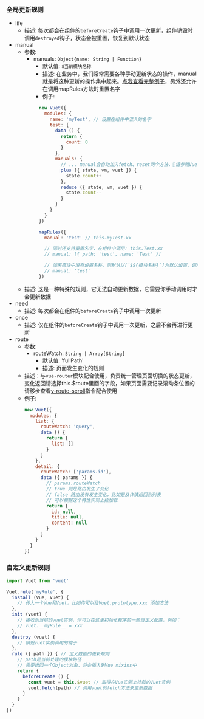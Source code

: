 ### 全局更新规则
- life
  - 描述: 每次都会在组件的`beforeCreate`钩子中调用一次更新，组件销毁时调用`destroyed`钩子，状态会被重置，恢复到默认状态
- manual
  - 参数:
    - manuals: `Object{name: String | Function}`
      - 默认值: `$当前模块名称`
      - 描述: 在业务中，我们常常需要各种手动更新状态的操作，manual就是将这种更新的操作集中起来。[点我查看完整例子](../../examples/manual)，另外还允许在调用mapRules方法时重置名字
      - 例子:
      ```javascript
        new Vuet({
          modules: {
            name: 'myTest', // 设置在组件中混入的名字
            test: {
              data () {
                return {
                  count: 0
                }
              },
              manuals: {
                // ... manual会自动加入fetch、reset两个方法，请参照Vuet的实例方法
                plus ({ state, vm, vuet }) {
                  state.count++
                },
                reduce ({ state, vm, vuet }) {
                  state.count--
                }
              }
            }
          }
        })

        mapRules({
          manual: 'test' // this.myTest.xx

          // 同时还支持重置名字，在组件中调用: this.Test.xx
          // manual: [{ path: 'test', name: 'Test' }]

          // 如果模块中没有设置名称，则默认以[`$${模块名称}`]为默认设置，调用: this.$test.xx
          // manual: 'test'
        })
      ```
  - 描述: 这是一种特殊的规则，它无法自动更新数据，它需要你手动调用时才会更新数据
- need
  - 描述: 每次都会在组件的`beforeCreate`钩子中调用一次更新
- once
  - 描述: 仅在组件的`beforeCreate`钩子中调用一次更新，之后不会再进行更新
- route
  - 参数:
    - routeWatch: `String | Array[String]`
      - 默认值: 'fullPath'
      - 描述: 页面发生变化的规则
  - 描述：与`vue-router`模块配合使用，负责统一管理页面切换的状态更新，变化返回请选择this.$route里面的字段，如果页面需要记录滚动条位置的请移步查看[v-route-scroll](./global-directives.md)指令配合使用
  - 例子:
    ```javascript
    new Vuet({
      modules: {
        list: {
          routeWatch: 'query',
          data () {
            return {
              list: []
            }
          }
        },
        detail: {
          routeWatch: ['params.id'],
          data ({ params }) {
            // params.routeWatch
            // true 则是路由发生了变化
            // false 路由没有发生变化，比如是从详情返回到列表
            // 可以根据这个特性实现上拉加载
            return {
              id: null,
              title: null,
              content: null
            }
          }
        }
      }
    })
    ```

### 自定义更新规则
```javascript
import Vuet from 'vuet'

Vuet.rule('myRule', {
  install (Vue, Vuet) {
    // 传入一个Vue和Vuet，比如你可以给Vuet.prototype.xxx 添加方法
  },
  init (vuet) {
    // 接收到当前的vuet实例，你可以在这里初始化程序的一些自定义配置，例如：
    // vuet.__myRule__ = xxx
  },
  destroy (vuet) {
    // 销毁vuet实例调用的钩子
  },
  rule ({ path }) { // 定义数据的更新规则
    // path是当前处理的模块路径
    // 需要返回一个Object对象，将会插入到Vue mixins中
    return {
      beforeCreate () {
        const vuet = this.$vuet // 取得在Vue实例上挂载的Vuet实例
        vuet.fetch(path) // 调用vuet的fetch方法来更新数据
      }
    }
  }
})

```